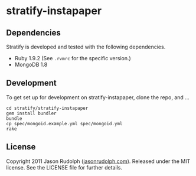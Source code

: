 # stratify-instapaper

## Dependencies

Stratify is developed and tested with the following dependencies.

* Ruby 1.9.2 (See `.rvmrc` for the specific version.)
* MongoDB 1.8

## Development

To get set up for development on stratify-instapaper, clone the repo, and ...

    cd stratify/stratify-instapaper
    gem install bundler
    bundle
    cp spec/mongoid.example.yml spec/mongoid.yml
    rake

## License

Copyright 2011 Jason Rudolph ([jasonrudolph.com](http://jasonrudolph.com)). Released under the MIT license. See the LICENSE file for further details.
